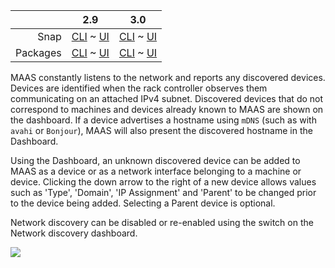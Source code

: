 ||2.9|3.0|
|-----:|:-----:|:-----:|
Snap|[CLI](/t/network-discovery-snap-2-9-cli/2926) ~ [UI](/t/network-discovery-snap-2-9-ui/2927)|[CLI](/t/network-discovery-snap-3-0-cli/4041) ~ [UI](/t/network-discovery-snap-3-0-ui/4042)|
Packages|[CLI](/t/network-discovery-deb-2-9-cli/2932) ~ [UI](/t/network-discovery-deb-2-9-ui/2933)|[CLI](/t/network-discovery-deb-3-0-cli/4043) ~ [UI](/t/network-discovery-deb-3-0-ui/4044)|

<!-- snap-2-7-cli snap-2-8-cli snap-2-9-cli deb-2-7-cli deb-2-8-cli deb-2-9-cli snap-3-0-cli deb-3-0-cli 
MAAS constantly listens to the network and reports any discovered devices. Devices are identified when the rack controller observes them communicating on an attached IPv4 subnet. Discovered devices that do not correspond to machines and devices already known to MAAS are shown on the dashboard. If a device advertises a hostname using `mDNS` (such as with `avahi` or `Bonjour`), MAAS will also present the discovered hostname when listing devices..

An unknown discovered device can be added to MAAS as a device or as a network interface belonging to a machine or device. Clicking the down arrow to the right of a new device allows values such as 'Type', 'Domain', 'IP Assignment' and 'Parent' to be changed prior to the device being added. Selecting a Parent device is optional.

To enable network discovery, enter the following at the command line:

```
maas admin maas set-config name=network_discovery value="enabled"
```

Network discovery can be disabled or re-enabled at any time with this CLI command.
snap-2-7-cli snap-2-8-cli snap-2-9-cli deb-2-7-cli deb-2-8-cli deb-2-9-cli  snap-3-0-cli deb-3-0-cli -->

MAAS constantly listens to the network and reports any discovered devices. Devices are identified when the rack controller observes them communicating on an attached IPv4 subnet. Discovered devices that do not correspond to machines and devices already known to MAAS are shown on the dashboard. If a device advertises a hostname using `mDNS` (such as with `avahi` or `Bonjour`), MAAS will also present the discovered hostname in the Dashboard.

Using the Dashboard, an unknown discovered device can be added to MAAS as a device or as a network interface belonging to a machine or device. Clicking the down arrow to the right of a new device allows values such as 'Type', 'Domain', 'IP Assignment' and 'Parent' to be changed prior to the device being added. Selecting a Parent device is optional.

Network discovery can be disabled or re-enabled using the switch on the Network discovery dashboard.

<a href="https://assets.ubuntu.com/v1/1782e4aa-installconfig-networking__2.4_discovery.png" target = "_blank"><img src="https://assets.ubuntu.com/v1/1782e4aa-installconfig-networking__2.4_discovery.png"></a>